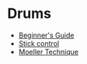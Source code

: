 # Drums

- [Beginner's Guide](https://www.reddit.com/r/drums/comments/a8edv2/rdrums_beginners_guide/)
- [Stick control](https://drive.google.com/file/d/10oLDYjyw-CnDaO4NMdzvVrgPHrXJ5afH/view)
- [Moeller Technique](https://www.youtube.com/watch?v=8MQnuDmNT2k&t=105s)
